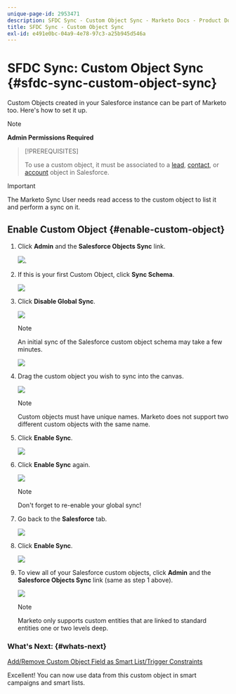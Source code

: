 ```yaml
---
unique-page-id: 2953471
description: SFDC Sync - Custom Object Sync - Marketo Docs - Product Documentation
title: SFDC Sync - Custom Object Sync
exl-id: e491e0bc-04a9-4e78-97c3-a25b945d546a
---
```

# SFDC Sync: Custom Object Sync {#sfdc-sync-custom-object-sync}

Custom Objects created in your Salesforce instance can be part of Marketo too.  Here's how to set it up.

>[!NOTE]
>
>**Admin Permissions Required**

>[!PREREQUISITES]
>
>To use a custom object, it must be associated to a [lead](/help/marketo/product-docs/crm-sync/salesforce-sync/sfdc-sync-details/sfdc-sync-field-sync.md), [contact](/help/marketo/product-docs/crm-sync/salesforce-sync/sfdc-sync-details/sfdc-sync-contact-sync.md), or [account](/help/marketo/product-docs/crm-sync/salesforce-sync/sfdc-sync-details/sfdc-sync-account-sync.md) object in Salesforce.

>[!IMPORTANT]
>
>The Marketo Sync User needs read access to the custom object to list it and perform a sync on it.

## Enable Custom Object  {#enable-custom-object}

1. Click **Admin** and the **Salesforce Objects Sync** link.

   ![](assets/image2015-11-19-10-3a28-3a5.png).

1. If this is your first Custom Object, click **Sync Schema**.

   ![](assets/rtaimage-2.png)

1. Click **Disable Global Sync**.

   ![](assets/image2015-4-22-10-3a45-3a0.png)

   >[!NOTE]
   >
   >An initial sync of the Salesforce custom object schema may take a few minutes.

   ![](assets/image2015-4-22-10-3a45-3a18.png)

1. Drag the custom object you wish to sync into the canvas.

   ![](assets/image2015-4-22-10-3a45-3a30.png)

   >[!NOTE]
   >
   >Custom objects must have unique names. Marketo does not support two different custom objects with the same name.

1. Click **Enable Sync**.

   ![](assets/image2015-4-22-10-3a45-3a50.png)

1. Click **Enable Sync** again.

   ![](assets/image2015-4-22-10-3a46-3a10.png)

   >[!NOTE]
   >
   >Don't forget to re-enable your global sync!

1. Go back to the **Salesforce** tab.

   ![](assets/image2015-4-22-10-3a46-3a25.png)

1. Click **Enable Sync**.

   ![](assets/image2015-4-22-10-3a50-3a26.png)

1. To view all of your Salesforce custom objects, click **Admin** and the **Salesforce Objects Sync** link (same as step 1 above).

   ![](assets/image2016-6-23-9-3a28-3a23.png)

   >[!NOTE]
   >
   >Marketo only supports custom entities that are linked to standard entities one or two levels deep.

### What's Next: {#whats-next}

   [Add/Remove Custom Object Field as Smart List/Trigger Constraints](/help/marketo/product-docs/crm-sync/salesforce-sync/setup/optional-steps/add-remove-custom-object-field-as-smart-list-trigger-constraints.md)

Excellent! You can now use data from this custom object in smart campaigns and smart lists.
